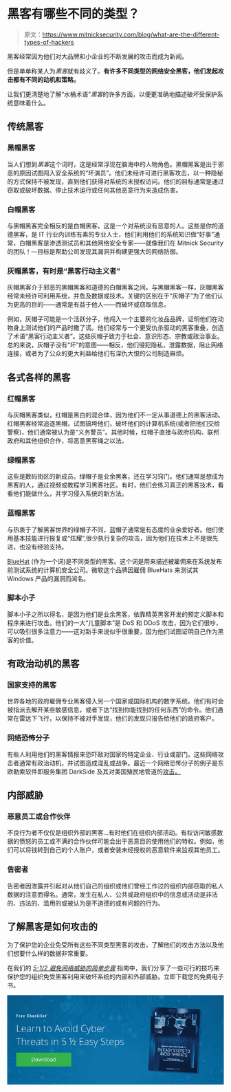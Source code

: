 # 黑客有哪些不同的类型？

> 原文：<https://www.mitnicksecurity.com/blog/what-are-the-different-types-of-hackers>

黑客经常因为他们对大品牌和小企业的不断发展的攻击而成为新闻。

但是单单称某人为*黑客*就有歧义了。**有许多不同类型的网络安全黑客，他们发起攻击都有不同的动机和策略。**

让我们更清楚地了解“水桶术语”*黑客*的许多方面，以便更准确地描述破坏受保护系统意味着什么。

## 传统黑客

### 黑帽黑客

当人们想到*黑客*这个词时，这是经常浮现在脑海中的人物角色。黑帽黑客是出于邪恶的原因试图闯入安全系统的“坏演员”。他们未经许可进行黑客攻击，以一种隐秘的方式保持不被发现，直到他们获得对系统的未授权访问。他们的目标通常是通过窃取或破坏数据、停止技术运行或任何其他恶意行为来造成伤害。

### 白帽黑客

与黑帽黑客完全相反的是白帽黑客。这是一个对系统没有恶意的人。这些是你的道德黑客，是 IT 行业内训练有素的专业人士，他们利用他们的系统知识做“好事”通常，白帽黑客是渗透测试员和其他网络安全专家——就像我们在 Mitnick Security 的团队！—目标是帮助公司发现其漏洞并构建更强大的网络防御。

### 灰帽黑客，有时是“黑客行动主义者”

灰帽黑客介于邪恶的黑帽黑客和道德的白帽黑客之间。与黑帽黑客一样，灰帽黑客经常未经许可利用系统，并危及数据或技术。关键的区别在于“灰帽子”为了他们认为更高的目的——通常是有益于他人——而破坏或窃取信息。

例如，灰帽子可能是一个活跃分子，他闯入一个主要的化妆品品牌，证明他们在动物身上测试他们的产品时撒了谎。他们经常与一个更受仇杀驱动的黑客重叠，创造了术语“黑客行动主义者”。这些灰帽子致力于社会、意识形态、宗教或政治事业。总的来说，灰帽子没有“坏”的意图——相反，他们侵犯隐私，泄露数据，阻止网络连接，或者为了公众的更大利益给他们有深仇大恨的公司制造麻烦。

## 各式各样的黑客

### 红帽黑客

与灰帽黑客类似，红帽是黑白的混合体，因为他们不一定从事道德上的黑客活动。红帽黑客经常追逐黑帽，试图搞垮他们，破坏他们的计算机系统(或者把他们交给警察)，他们通常被认为是“义务警员”。其他时候，红帽子直接与政府机构、联邦政府和其他组织合作，将恶意黑客绳之以法。

### 绿帽黑客

这些是数码街区的新成员。绿帽子是业余黑客，还在学习窍门。他们通常是想成为黑客的人，通过视频或教程学习黑客社区。有时，他们会练习真正的黑客技术，看看他们能做什么，并学习侵入系统的新方法。

### 蓝帽黑客

与热衷于了解黑客世界的绿帽子不同，蓝帽子通常是有态度的业余爱好者。他们使用基本技能进行报复或“炫耀”,很少执行复杂的攻击，因为他们在技术上不是很先进，也没有经验支持。

[BlueHat](https://en.wikipedia.org/wiki/BlueHat) (作为一个词)是不同类型的黑客。这个词是用来描述被雇佣来在系统发布前测试系统的计算机安全公司。微软这个品牌因雇佣 BlueHats 来测试其 Windows 产品的漏洞而闻名。

### 脚本小子

脚本小子之所以得名，是因为他们是业余黑客，依靠精英黑客开发的预定义脚本和程序来进行攻击。他们的一大“儿童脚本”是 DoS 和 DDoS 攻击，因为它们很吵，可以吸引很多注意力——这对新手来说似乎很重要，因为他们试图证明自己作为黑客的价值。

## 有政治动机的黑客

### 国家支持的黑客

世界各地的政府雇佣专业黑客侵入另一个国家或国际机构的数字系统。他们有时会被指派去解开某些敏感信息，或者下达“找到你能找到的任何东西”的命令。他们通常在雷达下飞行，以保持不被对手发现，他们的发现只报告给他们的政府客户。

### 网络恐怖分子

有些人利用他们的黑客情报来恐吓敌对国家的特定企业、行业或部门。这些网络攻击者通常有政治动机，并试图造成混乱或战争。最近一个网络恐怖分子的例子是东欧勒索软件即服务集团 DarkSide 及其对美国殖民地管道的[攻击。](https://www.mitnicksecurity.com/blog/top-5-most-famous-ransomware-attacks)

## 内部威胁

### 恶意员工或合作伙伴

不良行为者不仅仅是组织外部的黑客…有时他们在组织内部活动。有权访问敏感数据的愤怒的员工或不满的合作伙伴可能会出于恶意目的使用他们的特权。例如，他们可以将钱转到自己的个人账户，或者安装未经授权的恶意软件来监视其他员工。

### 告密者

告密者因泄露并引起对从他们自己的组织或他们曾经工作过的组织内部窃取的私人数据的注意而得名。通常，发生在私人、公共或政府组织中的信息或活动是非法的、违法的、滥用的或被认为是不道德的或有问题的行为。

## 了解黑客是如何攻击的

为了保护您的企业免受所有这些不同类型黑客的攻击，了解他们的攻击方法以及他们想要什么样的数据非常重要。

在我们的 [*5-1/2 避免网络威胁的简单步骤*](https://www.mitnicksecurity.com/lp-easy-steps-to-avoid-cyber-threats) 指南中，我们分享了一些可行的技巧来保护您的组织免受黑客利用来破坏系统的内部和外部威胁。立即下载您的免费电子书。

[![New call-to-action](img/95ee2efaa0b0e1050f47338da41f7869.png)](https://cta-redirect.hubspot.com/cta/redirect/3875471/7f9b1de1-cf7c-4700-8892-cdf9402b32cf)